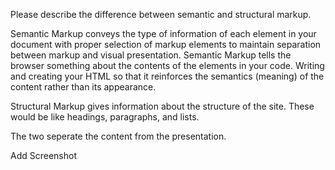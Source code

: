 Please describe the difference between semantic and structural markup.

Semantic Markup conveys the type of information of each element in your document with proper selection of markup elements to maintain separation between markup and visual presentation. Semantic Markup tells the browser something about the contents of the elements in your code. Writing and creating your HTML so that it reinforces the semantics (meaning) of the content rather than its appearance.

Structural Markup gives information about the structure of the site. These would be like headings, paragraphs, and lists.

The two seperate the content from the presentation.

Add Screenshot
